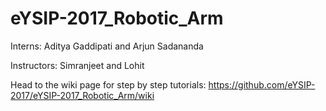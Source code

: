 # eYSIP-2017_Robotic_Arm

Interns: Aditya Gaddipati and Arjun Sadananda

Instructors: Simranjeet and Lohit

Head to the wiki page for step by step tutorials: https://github.com/eYSIP-2017/eYSIP-2017_Robotic_Arm/wiki
